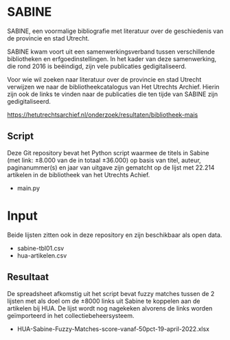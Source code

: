 # SABINE

SABINE, een voormalige bibliografie met literatuur over de geschiedenis van de provincie en stad Utrecht.

SABINE kwam voort uit een samenwerkingsverband tussen verschillende bibliotheken en erfgoedinstellingen. In het kader van deze samenwerking, die rond 2016 is beëindigd, zijn vele publicaties gedigitaliseerd.

Voor wie wil zoeken naar literatuur over de provincie en stad Utrecht verwijzen we naar de bibliotheekcatalogus van Het Utrechts Archief. Hierin zijn ook de links te vinden naar de publicaties die ten tijde van SABINE zijn gedigitaliseerd. 

https://hetutrechtsarchief.nl/onderzoek/resultaten/bibliotheek-mais


## Script

Deze Git repository bevat het Python script waarmee de titels in Sabine (met link: ±8.000 van de in totaal ±36.000) op basis van titel, auteur, paginanummer(s) en jaar van uitgave zijn gematcht op de lijst met 22.214 artikelen in de bibliotheek van het Utrechts Achief. 

* main.py

# Input

Beide lijsten zitten ook in deze repository en zijn beschikbaar als open data.

* sabine-tbl01.csv
* hua-artikelen.csv

## Resultaat

De spreadsheet afkomstig uit het script bevat fuzzy matches tussen de 2 lijsten met als doel om de ±8000 links uit Sabine te koppelen aan de artikelen bij HUA. De lijst wordt nog nagekeken alvorens de links worden geïmporteerd in het collectiebeheersysteem.

* HUA-Sabine-Fuzzy-Matches-score-vanaf-50pct-19-april-2022.xlsx


